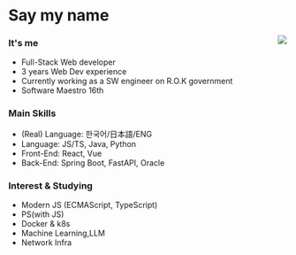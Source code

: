 # Say my name 

<a align="right" href="https://solved.ac/profile/million_theater"><img align="right" src="http://mazassumnida.wtf/api/v2/generate_badge?boj=million_theater"></a>
   
### It's me
* Full-Stack Web developer
* 3 years Web Dev experience
* Currently working as a SW engineer on R.O.K government
* Software Maestro 16th 

### Main Skills

* (Real) Language: 한국어/日本語/ENG 
* Language: JS/TS, Java, Python
* Front-End: React, Vue
* Back-End: Spring Boot, FastAPI, Oracle

### Interest & Studying
* Modern JS (ECMAScript, TypeScript)
* PS(with JS)
* Docker & k8s
* Machine Learning,LLM
* Network Infra
